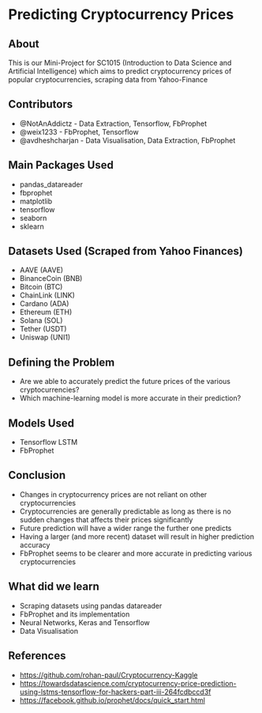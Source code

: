 # Predicting Cryptocurrency Prices

## About

This is our Mini-Project for SC1015 (Introduction to Data Science and Artificial Intelligence) which aims to predict cryptocurrency prices of popular cryptocurrencies, scraping data from Yahoo-Finance

## Contributors

- @NotAnAddictz - Data Extraction, Tensorflow, FbProphet
- @weix1233 - FbProphet, Tensorflow
- @avdheshcharjan - Data Visualisation, Data Extraction, FbProphet

## Main Packages Used

- pandas_datareader
- fbprophet
- matplotlib
- tensorflow
- seaborn
- sklearn

## Datasets Used (Scraped from Yahoo Finances)

- AAVE (AAVE)
- BinanceCoin (BNB)
- Bitcoin (BTC)
- ChainLink (LINK)
- Cardano (ADA)
- Ethereum (ETH)
- Solana (SOL)
- Tether (USDT)
- Uniswap (UNI1)

## Defining the Problem

- Are we able to accurately predict the future prices of the various cryptocurrencies?
- Which machine-learning model is more accurate in their prediction?

## Models Used

- Tensorflow LSTM
- FbProphet

## Conclusion

- Changes in cryptocurrency prices are not reliant on other cryptocurrencies
- Cryptocurrencies are generally predictable as long as there is no sudden changes that affects their prices significantly
- Future prediction will have a wider range the further one predicts
- Having a larger (and more recent) dataset will result in higher prediction accuracy
- FbProphet seems to be clearer and more accurate in predicting various cryptocurrencies

## What did we learn

- Scraping datasets using pandas datareader
- FbProphet and its implementation
- Neural Networks, Keras and Tensorflow
- Data Visualisation

## References
- https://github.com/rohan-paul/Cryptocurrency-Kaggle
- https://towardsdatascience.com/cryptocurrency-price-prediction-using-lstms-tensorflow-for-hackers-part-iii-264fcdbccd3f
- https://facebook.github.io/prophet/docs/quick_start.html
